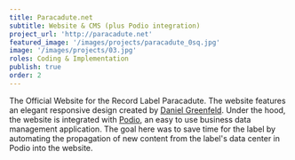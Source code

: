 ```yaml
---
title: Paracadute.net
subtitle: Website & CMS (plus Podio integration)
project_url: 'http://paracadute.net'
featured_image: '/images/projects/paracadute_0sq.jpg'
image: '/images/projects/03.jpg'
roles: Coding & Implementation
publish: true
order: 2
---
```


The Official Website for the Record Label Paracadute. The website features an elegant responsive design created by [Daniel Greenfeld](http://danielgreenfeld.com/). Under the hood, the website is integrated with [Podio](http://podio.com), an easy to use business data management application. The goal here was to save time for the label by automating the propagation of new content from the label's data center in Podio into the website. 
